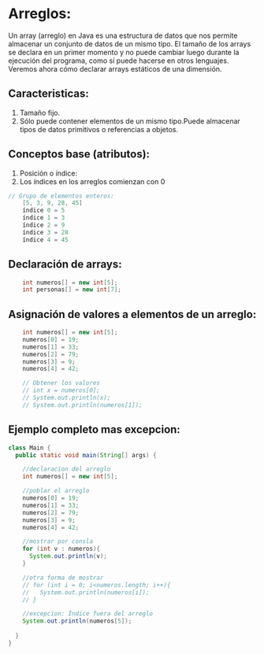 # Arreglos:
Un array (arreglo) en Java es una estructura de datos que nos permite almacenar un conjunto de datos de un mismo tipo. 
El tamaño de los arrays se declara en un primer momento y no puede cambiar luego durante la ejecución del programa, 
como sí puede hacerse en otros lenguajes. Veremos ahora cómo declarar arrays estáticos de una dimensión.

## Caracteristicas:
1. Tamaño fijo.
2. Sólo puede contener elementos de un mismo tipo.Puede almacenar tipos de datos primitivos o referencias a objetos.

## Conceptos base (atributos):
1. Posición o índice:
2. Los índices en los arreglos comienzan con 0
    
```java
// Grupo de elementos enteros:
    [5, 3, 9, 28, 45]
    índice 0 = 5
    índice 1 = 3
    índice 2 = 9
    índice 3 = 28
    índice 4 = 45
```

## Declaración de arrays:
```java
    int numeros[] = new int[5];
    int personas[] = new int[7];
```
## Asignación de valores a elementos de un arreglo:
```java
    int numeros[] = new int[5];
    numeros[0] = 19;
    numeros[1] = 33;
    numeros[2] = 79;
    numeros[3] = 9;
    numeros[4] = 42;

    // Obtener los valores
    // int x = numeros[0];
    // System.out.println(x);
    // System.out.println(numeros[1]);
```
## Ejemplo completo mas excepcion:
```java
class Main {
  public static void main(String[] args) {

    //declaracion del arreglo
    int numeros[] = new int[5];

    //poblar el arreglo
    numeros[0] = 19;
    numeros[1] = 33;
    numeros[2] = 79;
    numeros[3] = 9;
    numeros[4] = 42;

    //mostrar por consla
    for (int v : numeros){
      System.out.println(v);
    }

    //otra forma de mostrar
    // for (int i = 0; i<numeros.length; i++){
    //   System.out.println(numeros[i]);
    // }

    //excepcion: Índice fuera del arreglo
    System.out.println(numeros[5]);
    
  }
}
```
